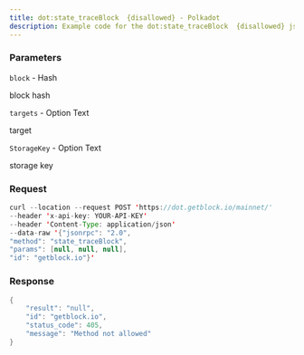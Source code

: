 ```yaml
---
title: dot:state_traceBlock  {disallowed} - Polkadot
description: Example code for the dot:state_traceBlock  {disallowed} json-rpc method. Сomplete guide on how to use dot:state_traceBlock  {disallowed} json-rpc in GetBlock.io Web3 documentation.
---
```


### Parameters


`block` - Hash

block hash

`targets` - Option Text

target

`StorageKey` - Option Text

storage key

### Request

``` java
curl --location --request POST 'https://dot.getblock.io/mainnet/' 
--header 'x-api-key: YOUR-API-KEY' 
--header 'Content-Type: application/json' 
--data-raw '{"jsonrpc": "2.0",
"method": "state_traceBlock",
"params": [null, null, null],
"id": "getblock.io"}'
```

###  Response

``` java
{
    "result": "null",
    "id": "getblock.io",
    "status_code": 405,
    "message": "Method not allowed"
}
```

